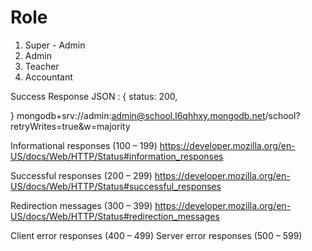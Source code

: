 # Role
1. Super - Admin
2. Admin
3. Teacher
4. Accountant

Success Response JSON : {
    status: 200,
    
}
mongodb+srv://admin:admin@school.l6qhhxy.mongodb.net/school?retryWrites=true&w=majority

<!-- https://medium.com/@bojanmajed/standard-json-api-response-format-c6c1aabcaa6d -->

Informational responses (100 – 199)
https://developer.mozilla.org/en-US/docs/Web/HTTP/Status#information_responses

Successful responses (200 – 299)
https://developer.mozilla.org/en-US/docs/Web/HTTP/Status#successful_responses

Redirection messages (300 – 399)
https://developer.mozilla.org/en-US/docs/Web/HTTP/Status#redirection_messages

Client error responses (400 – 499)
Server error responses (500 – 599)
